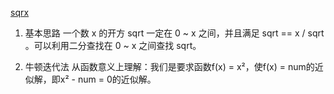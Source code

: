 [sqrx](https://leetcode.com/problems/sqrtx/)
1. 基本思路
一个数 x 的开方 sqrt 一定在 0 ~ x 之间，并且满足 sqrt == x / sqrt 。可以利用二分查找在 0 ~ x 之间查找 sqrt。

2. 牛顿迭代法
从函数意义上理解：我们是要求函数f(x) = x²，使f(x) = num的近似解，即x² - num = 0的近似解。
